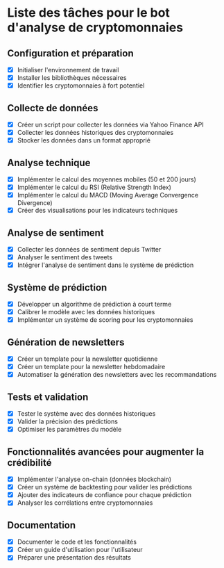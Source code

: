 # Liste des tâches pour le bot d'analyse de cryptomonnaies

## Configuration et préparation
- [x] Initialiser l'environnement de travail
- [x] Installer les bibliothèques nécessaires
- [x] Identifier les cryptomonnaies à fort potentiel

## Collecte de données
- [x] Créer un script pour collecter les données via Yahoo Finance API
- [x] Collecter les données historiques des cryptomonnaies
- [x] Stocker les données dans un format approprié

## Analyse technique
- [x] Implémenter le calcul des moyennes mobiles (50 et 200 jours)
- [x] Implémenter le calcul du RSI (Relative Strength Index)
- [x] Implémenter le calcul du MACD (Moving Average Convergence Divergence)
- [x] Créer des visualisations pour les indicateurs techniques

## Analyse de sentiment
- [x] Collecter les données de sentiment depuis Twitter
- [x] Analyser le sentiment des tweets
- [x] Intégrer l'analyse de sentiment dans le système de prédiction

## Système de prédiction
- [x] Développer un algorithme de prédiction à court terme
- [x] Calibrer le modèle avec les données historiques
- [x] Implémenter un système de scoring pour les cryptomonnaies

## Génération de newsletters
- [x] Créer un template pour la newsletter quotidienne
- [x] Créer un template pour la newsletter hebdomadaire
- [x] Automatiser la génération des newsletters avec les recommandations

## Tests et validation
- [x] Tester le système avec des données historiques
- [x] Valider la précision des prédictions
- [x] Optimiser les paramètres du modèle

## Fonctionnalités avancées pour augmenter la crédibilité
- [x] Implémenter l'analyse on-chain (données blockchain)
- [x] Créer un système de backtesting pour valider les prédictions
- [x] Ajouter des indicateurs de confiance pour chaque prédiction
- [x] Analyser les corrélations entre cryptomonnaies

## Documentation
- [x] Documenter le code et les fonctionnalités
- [x] Créer un guide d'utilisation pour l'utilisateur
- [x] Préparer une présentation des résultats
